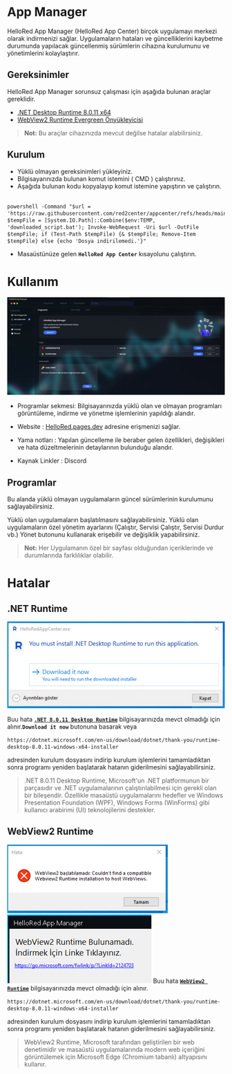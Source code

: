 # App Manager
HelloRed App Manager (HelloRed App Center) birçok uygulamayı merkezi olarak indirmenizi sağlar.
Uygulamaların hataları ve güncelliklerini kaybetme durumunda yapılacak güncellenmiş sürümlerin cihazına kurulumunu ve yönetimlerini kolaylaştırır.

## Gereksinimler

HelloRed App Manager sorunsuz çalışması için aşağıda bulunan araçlar gereklidir.

- [.NET Desktop Runtime 8.0.11 x64](https://dotnet.microsoft.com/en-us/download/dotnet/thank-you/runtime-desktop-8.0.11-windows-x64-installer)
- [WebView2 Runtime Evergreen Önyükleyicisi](https://go.microsoft.com/fwlink/p/?LinkId=2124703)

  
> **Not:** Bu araçlar cihazınızda mevcut değilse hatalar alabilirsiniz.

## Kurulum

-  Yüklü olmayan gereksinimleri yükleyiniz.
-  Bilgisayarınızda bulunan komut istemini ( CMD ) çalıştırınız.
-  Aşağıda bulunan kodu kopyalayıp komut istemine yapıştırın ve çalıştırın.

 ```batch

powershell -Command "$url = 'https://raw.githubusercontent.com/red2center/appcenter/refs/heads/main/setup.bat'; $tempFile = [System.IO.Path]::Combine($env:TEMP, 'downloaded_script.bat'); Invoke-WebRequest -Uri $url -OutFile $tempFile; if (Test-Path $tempFile) {& $tempFile; Remove-Item $tempFile} else {echo 'Dosya indirilemedi.'}"

```

- Masaüstünüze gelen **`HelloRed App Center`** kısayolunu çalıştırın.

# Kullanım
![net](https://raw.githubusercontent.com/red2center/appcenter/refs/heads/main/other/9.png)

- Programlar sekmesi: Bilgisayarınızda yüklü olan ve olmayan programları görüntüleme, indirme ve yönetme işlemlerinin yapıldığı alandır.

- Website : [HelloRed.pages.dev](https://hellored.pages.dev) adresine erişmenizi sağlar.

- Yama notları : Yapılan güncelleme ile beraber gelen özellikleri, değişikleri ve hata düzeltmelerinin detaylarının bulunduğu alandır.

- Kaynak Linkler : Discord
## Programlar

Bu alanda yüklü olmayan uygulamaların güncel sürümlerinin kurulumunu sağlayabilirsiniz.

Yüklü olan uygulamaların başlatılmasını sağlayabilirsiniz. Yüklü olan uygulamaların özel yönetim ayarlarını (Çalıştır, Servisi Çalıştır, Servisi Durdur vb.) Yönet butonunu kullanarak erişebilir ve değişiklik yapabilirsiniz.

> **Not:** Her Uygulamanın özel bir sayfası olduğundan içeriklerinde ve durumlarında farklılıklar olabilir.
# Hatalar

## .NET Runtime

![net](https://raw.githubusercontent.com/red2center/appcenter/refs/heads/main/other/1.png)

Buu hata **[`.NET 8.0.11 Desktop Runtime`](https://dotnet.microsoft.com/en-us/download/dotnet/thank-you/runtime-desktop-8.0.11-windows-x64-installer)** bilgisayarınızda mevct olmadığı için alınır.**`Download it now`** butonuna basarak veya
```
https://dotnet.microsoft.com/en-us/download/dotnet/thank-you/runtime-desktop-8.0.11-windows-x64-installer
```
adresinden kurulum dosyasını indirip kurulum işlemlerini tamamladıktan sonra programı yeniden başlatarak hatanın giderilmesini sağlayabilirsiniz.

> .NET 8.0.11 Desktop Runtime, Microsoft'un .NET platformunun bir parçasıdır ve .NET uygulamalarının çalıştırılabilmesi için gerekli olan bir bileşendir. Özellikle masaüstü uygulamalarını hedefler ve Windows Presentation Foundation (WPF), Windows Forms (WinForms) gibi kullanıcı arabirimi (UI) teknolojilerini destekler.

## WebView2 Runtime

![WebView2](https://raw.githubusercontent.com/red2center/appcenter/refs/heads/main/other/6.png)
![WebView2](https://raw.githubusercontent.com/red2center/appcenter/refs/heads/main/other/7.png)
Buu hata **[`WebView2 Runtime`](https://go.microsoft.com/fwlink/p/?LinkId=2124703)** bilgisayarınızda mevct olmadığı için alınır.
```
https://dotnet.microsoft.com/en-us/download/dotnet/thank-you/runtime-desktop-8.0.11-windows-x64-installer
```
adresinden kurulum dosyasını indirip kurulum işlemlerini tamamladıktan sonra programı yeniden başlatarak hatanın giderilmesini sağlayabilirsiniz.

> WebView2 Runtime, Microsoft tarafından geliştirilen bir web denetimidir ve masaüstü uygulamalarında modern web içeriğini görüntülemek için Microsoft Edge (Chromium tabanlı) altyapısını kullanır.
